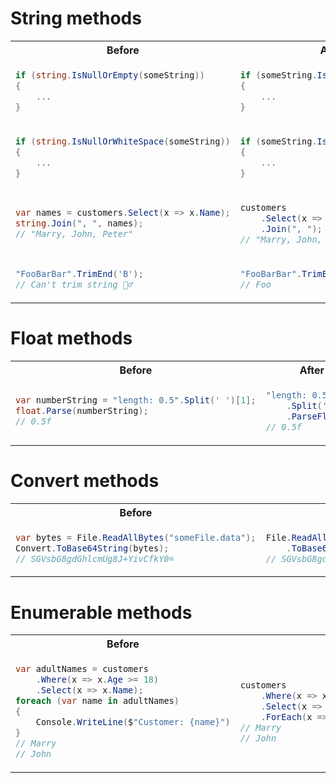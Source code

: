 # String methods

<table>
<tr>
<th> Before </th>
<th> After </th>
</tr>

<tr>
<td>

```csharp
if (string.IsNullOrEmpty(someString))
{
    ...
}
```

</td>

<td>

```csharp
if (someString.IsNullOrEmpty())
{
    ...
}
```

</td>
</tr>

<tr>
<td>

```csharp
if (string.IsNullOrWhiteSpace(someString))
{
    ...
}
```

</td>

<td>

```csharp
if (someString.IsNullOrWhiteSpace())
{
    ...
}
```

</td>
</tr>

<tr>
<td>

```csharp
var names = customers.Select(x => x.Name);
string.Join(", ", names);
// "Marry, John, Peter"
```

</td>

<td>

```csharp
customers
    .Select(x => x.Name)
    .Join(", ");
// "Marry, John, Peter"
```

</td>
</tr>

<tr>
<td>

```csharp
"FooBarBar".TrimEnd('B');
// Can't trim string 🤷‍♂️
```

</td>

<td>

```csharp
"FooBarBar".TrimEnd("Bar");
// Foo
```

</td>
</tr>

</table>

# Float methods

<table>
<tr>
<th> Before </th>
<th> After </th>
</tr>

<tr>
<td>

```csharp
var numberString = "length: 0.5".Split(' ')[1];
float.Parse(numberString);
// 0.5f
```

</td>

<td>

```csharp
"length: 0.5"
    .Split(' ')[1]
    .ParseFloat();
// 0.5f
```

</td>
</tr>

</table>

# Convert methods

<table>
<tr>
<th> Before </th>
<th> After </th>
</tr>

<tr>
<td>

```csharp
var bytes = File.ReadAllBytes("someFile.data");
Convert.ToBase64String(bytes);
// SGVsbG8gdGhlcmUg8J+YivCfkY0=
```

</td>

<td>

```csharp
File.ReadAllBytes("someFile.data");
    .ToBase64String();
// SGVsbG8gdGhlcmUg8J+YivCfkY0=
```

</td>
</tr>

</table>

# Enumerable methods

<table>
<tr>
<th> Before </th>
<th> After </th>
</tr>

<tr>
<td>

```csharp
var adultNames = customers
    .Where(x => x.Age >= 18)
    .Select(x => x.Name);
foreach (var name in adultNames)
{
    Console.WriteLine($"Customer: {name}")
}
// Marry
// John
```

</td>

<td>

```csharp
customers
    .Where(x => x.Age >= 18)
    .Select(x => x.Name)
    .ForEach(x => Console.WriteLine(x));
// Marry
// John
```

</td>
</tr>

</table>